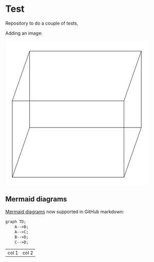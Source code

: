 # Test

Repository to do a couple of tests,

Adding an image:

![image](imgs/test.png)

## Mermaid diagrams

[Mermaid diagrams](https://github.com/knsv/mermaid/blob/master/README.md) now supported in GitHub markdown:

```mermaid
graph TD;
    A-->B;
    A-->C;
    B-->D;
    C-->D;
```



<table>
  <tr><td>col 1</td><td>col 2</td></tr>
</table>

